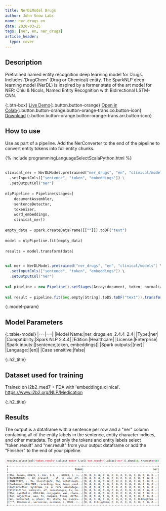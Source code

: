 ```yaml
---
title: NerDLModel Drugs
author: John Snow Labs
name: ner_drugs_en
date: 2020-03-25
tags: [ner, en, ner_drugs]
article_header:
  type: cover
---
```


## Description

Pretrained named entity recognition deep learning model for Drugs. Includes 'DrugChem' (Drug or Chemical) entity. The SparkNLP deep learning model (NerDL) is inspired by a former state of the art model for NER: Chiu & Nicols, Named Entity Recognition with Bidirectional LSTM-CNN. 

{:.btn-box}
[Live Demo](){:.button.button-orange}
[Open in Colab](https://github.com/JohnSnowLabs/spark-nlp-workshop/blob/master/tutorials/Certification_Trainings/Healthcare/1.Clinical_Named_Entity_Recognition_Model.ipynb){:.button.button-orange.button-orange-trans.co.button-icon}
[Download](https://s3.amazonaws.com/auxdata.johnsnowlabs.com/clinical/models/ner_drugs_en_2.4.4_2.4_1584452534235.zip)
{:.button.button-orange.button-orange-trans.arr.button-icon}


## How to use

Use as part of a pipeline. Add the NerConverter to the end of the pipeline to convert entity tokens into full entity chunks.

{% include programmingLanguageSelectScalaPython.html %}


```python

clinical_ner = NerDLModel.pretrained("ner_drugs", "en", "clinical/models") \
  .setInputCols(["sentence", "token", "embeddings"]) \
  .setOutputCol("ner")

nlpPipeline = Pipeline(stages=[
    documentAssembler, 
    sentenceDetector,
    tokenizer,
    word_embeddings,
    clinical_ner])

empty_data = spark.createDataFrame([[""]]).toDF("text")

model = nlpPipeline.fit(empty_data)

results = model.transform(data)

```

```scala

val ner = NerDLModel.pretrained("ner_drugs", "en", "clinical/models") \
  .setInputCols(["sentence", "token", "embeddings"]) \
  .setOutputCol("ner")

val pipeline = new Pipeline().setStages(Array(document, token, normalizer, wordEmbeddings, ner))

val result = pipeline.fit(Seq.empty[String].toDS.toDF("text")).transform(data)


```
{:.model-param}
## Model Parameters

{:.table-model}
|---|---|
|Model Name:|ner_drugs_en_2.4.4_2.4|
|Type:|ner|
|Compatibility:|Spark NLP 2.4.4|
|Edition:|Healthcare|
|License:|Enterprise|
|Spark inputs:|[sentence,token, embeddings]|
|Spark outputs:|[ner]|
|Language:|[en]|
|Case sensitive:|false|

{:.h2_title}
## Dataset used for training
Trained on i2b2_med7 + FDA with 'embeddings_clinical'.
https://www.i2b2.org/NLP/Medication

{:.h2_title}
## Results
The output is a dataframe with a sentence per row and a "ner" column containing all of the entity labels in the sentence, entity character indices, and other metadata. To get only the tokens and entity labels select "token.result" and "ner.result" from your output dataframe or add the "Finisher" to the end of your pipeline.

![](ner_drugs.png) 